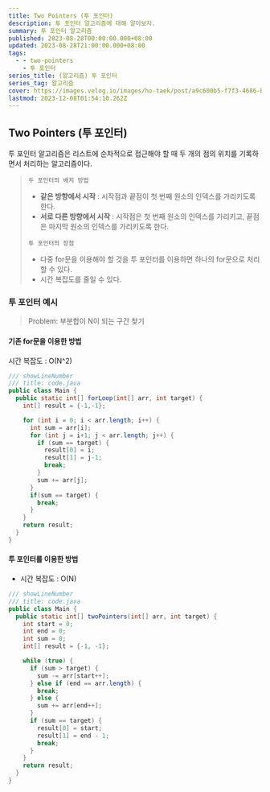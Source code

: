 ```yaml
---
title: Two Pointers (투 포인터)
description: 투 포인터 알고리즘에 대해 알아보자.
summary: 투 포인터 알고리즘
published: 2023-08-28T00:00:00.000+08:00
updated: 2023-08-28T21:00:00.000+08:00
tags:
  - - two-pointers
    - 투 포인터
series_title: (알고리즘) 투 포인터
series_tag: 알고리즘
cover: https://images.velog.io/images/ho-taek/post/a9c600b5-f7f3-4686-b2b6-0b2b9a457f63/%EC%95%8C%EA%B3%A0%EB%A6%AC%EC%A6%98.png
lastmod: 2023-12-08T01:54:10.262Z
---
```


## Two Pointers (투 포인터)

투 포인터 알고리즘은 리스트에 순차적으로 접근해야 할 때 두 개의 점의 위치를 기록하면서 처리하는 알고리즘이다.
 
> `두 포인터의 배치 방법`
> - **같은 방향에서 시작** : 시작점과 끝점이 첫 번째 원소의 인덱스를 가리키도록 한다.
> - **서로 다른 방향에서 시작** : 시작점은 첫 번째 원소의 인덱스를 가리키고, 끝점은 마지막 원소의 인덱스를 가리키도록 한다.
> 
> `투 포인터의 장점`
> 
> - 다중 for문을 이용해야 할 것을 투 포인터를 이용하면 하나의 for문으로 처리할 수 있다.
> - 시간 복잡도를 줄일 수 있다.

### 투 포인터 예시

> Problem: 부분합이 N이 되는 구간 찾기

#### 기존 for문을 이용한 방법
시간 복잡도 : O(N^2)

```java 
/// showLineNumber 
/// title: code.java
public class Main {
  public static int[] forLoop(int[] arr, int target) {
    int[] result = {-1,-1};

    for (int i = 0; i < arr.length; i++) {
      int sum = arr[i];
      for (int j = i+1; j < arr.length; j++) {
        if (sum == target) {
          result[0] = i;
          result[1] = j-1;
          break;
        }
        sum += arr[j];
      }
      if(sum == target) {
        break;
      }
    }
    return result;
  }
}
```

#### 투 포인터를 이용한 방법
- 시간 복잡도 : O(N)

```java 
/// showLineNumber
/// title: code.java
public class Main {
  public static int[] twoPointers(int[] arr, int target) {
    int start = 0;
    int end = 0;
    int sum = 0;
    int[] result = {-1, -1};

    while (true) {
      if (sum > target) {
        sum -= arr[start++];
      } else if (end == arr.length) {
        break;
      } else {
        sum += arr[end++];
      }
      if (sum == target) {
        result[0] = start;
        result[1] = end - 1;
        break;
      }
    }
    return result;
  }
}
```
